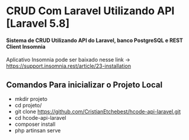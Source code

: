 # CRUD Com Laravel Utilizando API [Laravel 5.8]
#### Sistema de CRUD Utilizando API do Laravel, banco PostgreSQL e REST Client Insomnia

Aplicativo Insomnia pode ser baixado nesse link -> https://support.insomnia.rest/article/23-installation


## Comandos Para inicializar o Projeto Local
- mkdir projeto
- cd projeto/
- git clone https://github.com/CristianEtchebest/hcode-api-laravel.git
- cd hcode-api-laravel
- composer install
- php artinsan serve

